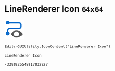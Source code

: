 # LineRenderer Icon `64x64`
<img src="/img/LineRenderer%20Icon.png" width=64 height=64>

``` CSharp
EditorGUIUtility.IconContent("LineRenderer Icon")
```
```
LineRenderer Icon
```
```
-3392925548217032927
```
